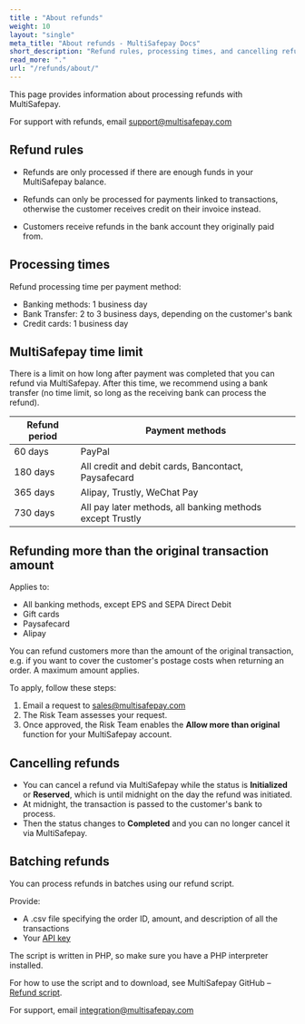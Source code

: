 ```yaml
---
title : "About refunds"
weight: 10
layout: "single"
meta_title: "About refunds - MultiSafepay Docs"
short_description: "Refund rules, processing times, and cancelling refunds."
read_more: "."
url: "/refunds/about/"
---
```


This page provides information about processing refunds with MultiSafepay. 

For support with refunds, email <support@multisafepay.com>

## Refund rules

- Refunds are only processed if there are enough funds in your MultiSafepay balance.

- Refunds can only be processed for payments linked to transactions, otherwise the customer receives credit on their invoice instead.

- Customers receive refunds in the bank account they originally paid from.

## Processing times

Refund processing time per payment method:

- Banking methods: 1 business day 
- Bank Transfer: 2 to 3 business days, depending on the customer's bank
- Credit cards: 1 business day 

## MultiSafepay time limit

There is a limit on how long after payment was completed that you can refund via MultiSafepay. After this time, we recommend using a bank transfer (no time limit, so long as the receiving bank can process the refund).

| Refund period   | Payment methods  |
|---|---|
| 60 days | PayPal |
| 180 days | All credit and debit cards, Bancontact, Paysafecard |
| 365 days | Alipay, Trustly, WeChat Pay |
| 730 days | All pay later methods, all banking methods except Trustly |

## Refunding more than the original transaction amount
Applies to: 

- All banking methods, except EPS and SEPA Direct Debit
- Gift cards
- Paysafecard
- Alipay

You can refund customers more than the amount of the original transaction, e.g. if you want to cover the customer's postage costs when returning an order. A maximum amount applies. 

To apply, follow these steps:

1. Email a request to <sales@multisafepay.com>
2. The Risk Team assesses your request. 
3. Once approved, the Risk Team enables the **Allow more than original** function for your MultiSafepay account.

## Cancelling refunds

- You can cancel a refund via MultiSafepay while the status is **Initialized** or **Reserved**, which is until midnight on the day the refund was initiated. 
- At midnight, the transaction is passed to the customer's bank to process. 
- Then the status changes to **Completed** and you can no longer cancel it via MultiSafepay.

## Batching refunds

You can process refunds in batches using our refund script. 

Provide:

- A .csv file specifying the order ID, amount, and description of all the transactions
- Your [API key](/glossaries/multisafepay-glossary/#api-key)

The script is written in PHP, so make sure you have a PHP interpreter installed.

For how to use the script and to download, see MultiSafepay GitHub – [Refund script](https://github.com/MultiSafepay/refund-script).

For support, email <integration@multisafepay.com>
